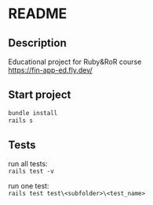 # README

## Description
Educational project for Ruby&RoR course\
https://fin-app-ed.fly.dev/

## Start project
```sh
bundle install
rails s
```
## Tests
run all tests:\
`rails test -v`

run one test:\
`rails test test\<subfolder>\<test_name>`

